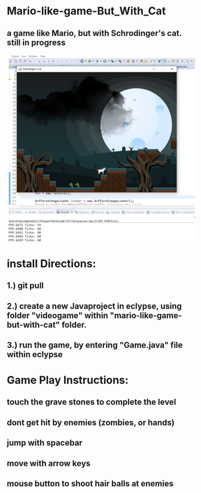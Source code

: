 # Mario-like-game-But_With_Cat
## a game like Mario, but with Schrodinger's cat. still in progress

![Game Play Image](gamePlay.JPG)

# install Directions:
## 1.) git pull
## 2.) create a new Javaproject in eclypse, using folder "videogame" within "mario-like-game-but-with-cat" folder.
## 3.) run the game, by entering "Game.java" file within eclypse

# Game Play Instructions:
## touch the grave stones to complete the level
## dont get hit by enemies (zombies, or hands)
## jump with spacebar
## move with arrow keys
## mouse button to shoot hair balls at enemies

